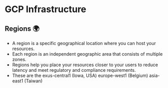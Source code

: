 # GCP Infrastructure

## Regions 🌍
- A region is a specific geographical location where you can host your resources.
- Each region is an independent geographic area that consists of multiple zones.
- Regions help you place your resources closer to your users to reduce latency and meet regulatory and compliance requirements.
- These are the exus-central1 (Iowa, USA)
europe-west1 (Belgium)
asia-east1 (Taiwan)
